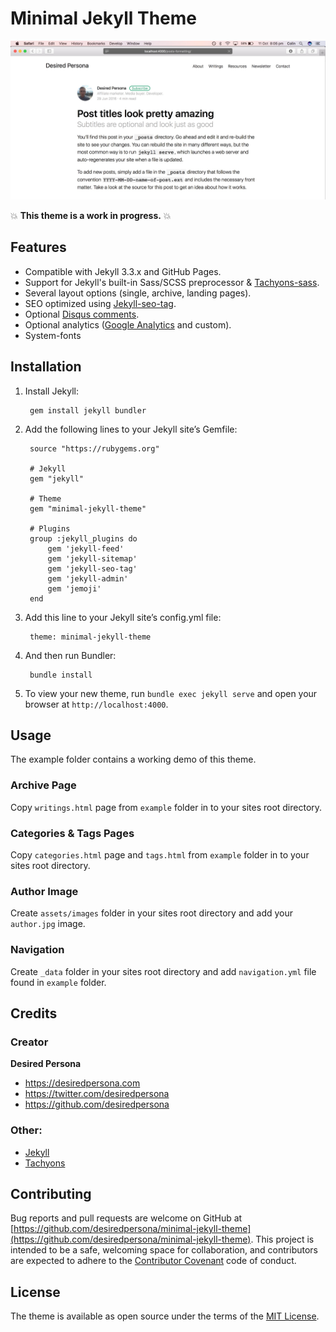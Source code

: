# Minimal Jekyll Theme

![Minimal Jekyll Theme Screenshot](/screenshot.jpg)

:boom: **This theme is a work in progress.** :boom:


## Features

- Compatible with Jekyll 3.3.x and GitHub Pages.
- Support for Jekyll's built-in Sass/SCSS preprocessor & [Tachyons-sass](https://github.com/tachyons-css/tachyons-sass).
- Several layout options (single, archive, landing pages).
- SEO optimized using [Jekyll-seo-tag](https://github.com/jekyll/jekyll-seo-tag).
- Optional [Disqus comments](https://disqus.com/).
- Optional analytics ([Google Analytics](https://www.google.com/analytics/) and custom).
- System-fonts


## Installation

1. Install Jekyll:

		gem install jekyll bundler

2. Add the following lines to your Jekyll site’s Gemfile:  


		source "https://rubygems.org"

		# Jekyll
		gem "jekyll"

		# Theme
		gem "minimal-jekyll-theme"

		# Plugins
		group :jekyll_plugins do
			gem 'jekyll-feed'
			gem 'jekyll-sitemap'
			gem 'jekyll-seo-tag'
			gem 'jekyll-admin'
			gem 'jemoji'
		end


3. Add this line to your Jekyll site’s config.yml file:


		theme: minimal-jekyll-theme


4. And then run Bundler:

		bundle install


5. To view your new theme, run `bundle exec jekyll serve` and open your browser at `http://localhost:4000`.


## Usage

The example folder contains a working demo of this theme.

### Archive Page
Copy `writings.html` page from `example` folder in to your sites root directory.

### Categories & Tags Pages
Copy `categories.html` page and `tags.html` from `example` folder in to your sites root directory.

### Author Image
Create `assets/images` folder in your sites root directory and add your `author.jpg` image.

### Navigation
Create `_data` folder in your sites root directory and add `navigation.yml` file found in `example` folder.


## Credits

### Creator

**Desired Persona**

- <https://desiredpersona.com>
- <https://twitter.com/desiredpersona>
- <https://github.com/desiredpersona>

### Other:

- [Jekyll](http://jekyllrb.com/)
- [Tachyons](http://tachyons.io)

## Contributing

Bug reports and pull requests are welcome on GitHub at [https://github.com/desiredpersona/minimal-jekyll-theme](https://github.com/desiredpersona/minimal-jekyll-theme). This project is intended to be a safe, welcoming space for collaboration, and contributors are expected to adhere to the [Contributor Covenant](http://contributor-covenant.org) code of conduct.

## License

The theme is available as open source under the terms of the [MIT License](http://opensource.org/licenses/MIT).
